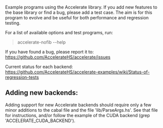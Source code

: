 Example programs using the Accelerate library. If you add new features to the
base library or find a bug, please add a test case. The aim is for this program
to evolve and be useful for both performance and regression testing.

For a list of available options and test programs, run:
> accelerate-nofib --help

If you have found a bug, please report it to:
https://github.com/AccelerateHS/accelerate/issues

Current status for each backend:
https://github.com/AccelerateHS/accelerate-examples/wiki/Status-of-regression-tests


Adding new backends:
--------------------

Adding support for new Accelerate backends should require only a few minor
additions to the cabal file and the file 'lib/ParseArgs.hs'. See that file for
instructions, and/or follow the example of the CUDA backend (grep
'ACCELERATE_CUDA_BACKEND').

